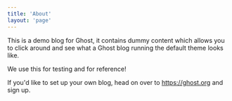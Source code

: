 ```yaml
---
title: 'About'
layout: 'page'
---
```


This is a demo blog for Ghost, it contains dummy content which allows you to click around and see what a Ghost blog running the default theme looks like.

We use this for testing and for reference!

If you'd like to set up your own blog, head on over to https://ghost.org and sign up.